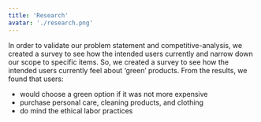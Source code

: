 ```yaml
---
title: 'Research'
avatar: './research.png'
---
```


In order to validate our problem statement and competitive-analysis, we created a survey to see how the intended users
currently and narrow down our scope to specific items. So, we created a survey to see how the intended users currently
feel about ‘green’ products. From the results, we found that users:

<ul>
  <li>would choose a green option if it was not
      more expensive</li>
  <li>purchase personal care, cleaning products, and clothing</li>
  <li>do mind the ethical labor practices</li>
</ul>
